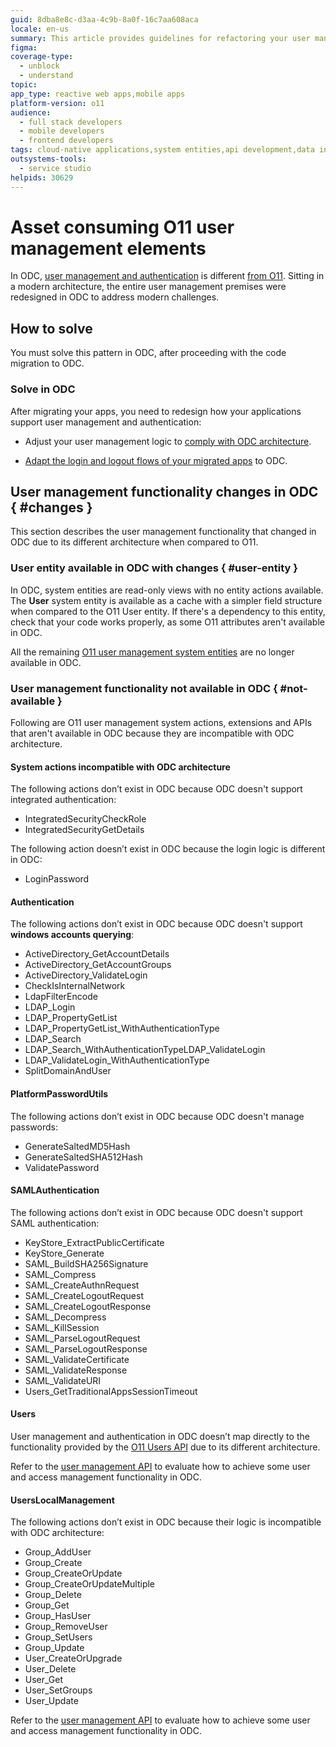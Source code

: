 ```yaml
---
guid: 8dba8e8c-d3aa-4c9b-8a0f-16c7aa608aca
locale: en-us
summary: This article provides guidelines for refactoring your user management strategy to ensure compatibility with OutSystems Developer Cloud (ODC).
figma: 
coverage-type:
  - unblock
  - understand
topic: 
app_type: reactive web apps,mobile apps
platform-version: o11
audience:
  - full stack developers
  - mobile developers
  - frontend developers
tags: cloud-native applications,system entities,api development,data integration,platform version migration
outsystems-tools:
  - service studio
helpids: 30629
---
```


# Asset consuming O11 user management elements

In ODC, [user management and authentication](https://success.outsystems.com/documentation/outsystems_developer_cloud/user_management/) is different [from O11](../../user-management/intro.md). Sitting in a modern architecture, the entire user management premises were redesigned in ODC to address modern challenges.

## How to solve

You must solve this pattern in ODC, after proceeding with the code migration to ODC.

### Solve in ODC

After migrating your apps, you need to redesign how your applications support user management and authentication:

* Adjust your user management logic to [comply with ODC architecture](#changes).

* [Adapt the login and logout flows of your migrated apps](execute-adapt-login-flow.md) to ODC.

## User management functionality changes in ODC { #changes }

This section describes the user management functionality that changed in ODC due to its different architecture when compared to O11.

### User entity available in ODC with changes { #user-entity }

In ODC, system entities are read-only views with no entity actions available. The **User** system entity is available as a cache with a simpler field structure when compared to the O11 User entity. If there's a dependency to this entity, check that your code works properly, as some O11 attributes aren't available in ODC.

All the remaining [O11 user management system entities](https://success.outsystems.com/documentation/how_to_guides/data/data_migration_from_production_to_non_production_environment/application_users_groups_and_roles/) are no longer available in ODC.

### User management functionality not available in ODC { #not-available }

Following are O11 user management system actions, extensions and APIs that aren't available in ODC because they are incompatible with ODC architecture. 

#### System actions incompatible with ODC architecture

The following actions don’t exist in ODC because ODC doesn't support integrated authentication:

* IntegratedSecurityCheckRole
* IntegratedSecurityGetDetails

The following action doesn’t exist in ODC because the login logic is different in ODC:

* LoginPassword

#### Authentication

The following actions don’t exist in ODC because ODC doesn't support **windows accounts querying**:

* ActiveDirectory_GetAccountDetails
* ActiveDirectory_GetAccountGroups
* ActiveDirectory_ValidateLogin
* CheckIsInternalNetwork
* LdapFilterEncode
* LDAP_Login
* LDAP_PropertyGetList
* LDAP_PropertyGetList_WithAuthenticationType
* LDAP_Search
* LDAP_Search_WithAuthenticationTypeLDAP_ValidateLogin
* LDAP_ValidateLogin_WithAuthenticationType
* SplitDomainAndUser

#### PlatformPasswordUtils

The following actions don’t exist in ODC because ODC doesn't manage passwords:

* GenerateSaltedMD5Hash
* GenerateSaltedSHA512Hash
* ValidatePassword

#### SAMLAuthentication

The following actions don’t exist in ODC because ODC doesn't support SAML authentication:

* KeyStore_ExtractPublicCertificate
* KeyStore_Generate
* SAML_BuildSHA256Signature
* SAML_Compress
* SAML_CreateAuthnRequest  
* SAML_CreateLogoutRequest
* SAML_CreateLogoutResponse
* SAML_Decompress
* SAML_KillSession
* SAML_ParseLogoutRequest
* SAML_ParseLogoutResponse
* SAML_ValidateCertificate
* SAML_ValidateResponse
* SAML_ValidateURI
* Users_GetTraditionalAppsSessionTimeout

#### Users

User management and authentication in ODC doesn’t map directly to the functionality provided by the [O11 Users API](../../ref/apis/auto/users-api.final.md) due to its different architecture.

Refer to the [user management API](https://success.outsystems.com/documentation/outsystems_developer_cloud/odc_rest_apis/#user-and-access-management) to evaluate how to achieve some user and access management functionality in ODC.

#### UsersLocalManagement

The following actions don’t exist in ODC because their logic is incompatible with ODC architecture:

* Group_AddUser
* Group_Create
* Group_CreateOrUpdate
* Group_CreateOrUpdateMultiple
* Group_Delete
* Group_Get
* Group_HasUser
* Group_RemoveUser
* Group_SetUsers
* Group_Update
* User_CreateOrUpgrade
* User_Delete
* User_Get
* User_SetGroups
* User_Update

Refer to the [user management API](https://success.outsystems.com/documentation/outsystems_developer_cloud/odc_rest_apis/#user-and-access-management) to evaluate how to achieve some user and access management functionality in ODC.

